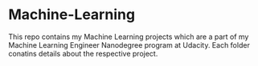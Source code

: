 # Machine-Learning
This repo contains my Machine Learning projects which are a part of my Machine Learning Engineer Nanodegree 
program at Udacity. Each folder conatins details about the respective project.
